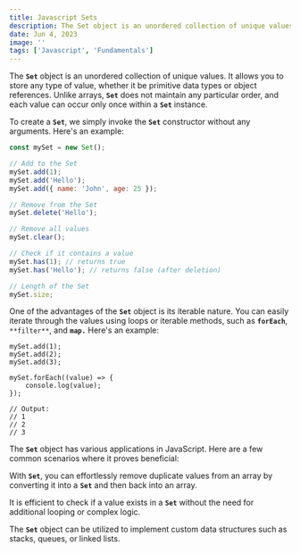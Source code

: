 ```yaml
---
title: Javascript Sets
description: The Set object is an unordered collection of unique values. It allows you to store any type of value, whether it be primitive data types or object references.
date: Jun 4, 2023
image: ''
tags: ['Javascript', 'Fundamentals']
---
```


The **`Set`** object is an unordered collection of unique values. It allows you to store any type of value, whether it be primitive data types or object references. Unlike arrays, **`Set`** does not maintain any particular order, and each value can occur only once within a **`Set`** instance.

To create a **`Set`**, we simply invoke the **`Set`** constructor without any arguments. Here's an example:

```js
const mySet = new Set();

// Add to the Set
mySet.add(1);
mySet.add('Hello');
mySet.add({ name: 'John', age: 25 });

// Remove from the Set
mySet.delete('Hello');

// Remove all values
mySet.clear();

// Check if it contains a value
mySet.has(1); // returns true
mySet.has('Hello'); // returns false (after deletion)

// Length of the Set
mySet.size;
```

One of the advantages of the **`Set`** object is its iterable nature. You can easily iterate through the values using loops or iterable methods, such as **`forEach`**, `**filter**`, and **`map.`** Here's an example:

```tsx
mySet.add(1);
mySet.add(2);
mySet.add(3);

mySet.forEach((value) => {
	console.log(value);
});

// Output:
// 1
// 2
// 3
```

The **`Set`** object has various applications in JavaScript. Here are a few common scenarios where it proves beneficial:

With **`Set`**, you can effortlessly remove duplicate values from an array by converting it into a **`Set`** and then back into an array.

It is efficient to check if a value exists in a **`Set`** without the need for additional looping or complex logic.

The **`Set`** object can be utilized to implement custom data structures such as stacks, queues, or linked lists.
